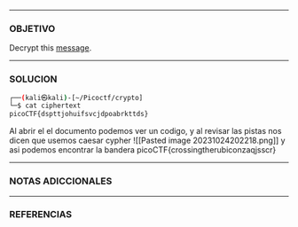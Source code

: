 ----
### OBJETIVO 
Decrypt this [message](https://jupiter.challenges.picoctf.org/static/6385b895dcb30c74dbd1f0ea271e3563/ciphertext).

---
### SOLUCION

```bash 
┌──(kali㉿kali)-[~/Picoctf/crypto]
└─$ cat ciphertext                               
picoCTF{dspttjohuifsvcjdpoabrkttds} 
```
Al abrir el el documento podemos ver un codigo, y al revisar las pistas nos dicen que usemos caesar cypher
![[Pasted image 20231024202218.png]]
y asi podemos encontrar la bandera 
picoCTF{crossingtherubiconzaqjsscr}

---
### NOTAS ADICCIONALES

---
### REFERENCIAS
